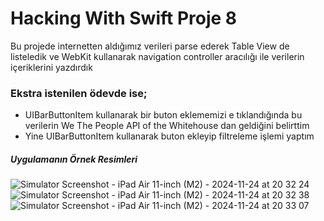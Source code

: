 # Hacking With Swift Proje 8

Bu projede internetten aldığımız verileri parse ederek Table View de listeledik ve WebKit kullanarak navigation controller aracılığı ile
verilerin içeriklerini yazdırdık

### Ekstra istenilen ödevde ise;
* UIBarButtonItem kullanarak bir buton eklememizi e tıklandığında bu verilerin We The People API of the Whitehouse dan geldiğini belirttim
* Yine UIBarButtonItem kullanarak buton ekleyip filtreleme işlemi yaptım

##### Uygulamanın Örnek Resimleri
![Simulator Screenshot - iPad Air 11-inch (M2) - 2024-11-24 at 20 32 24](https://github.com/user-attachments/assets/c78bcf5f-682b-48fc-ac79-e360b9651f51)
![Simulator Screenshot - iPad Air 11-inch (M2) - 2024-11-24 at 20 32 38](https://github.com/user-attachments/assets/a9faa410-4b06-45c7-a734-e3a26dd9f5c7)
![Simulator Screenshot - iPad Air 11-inch (M2) - 2024-11-24 at 20 33 07](https://github.com/user-attachments/assets/c73e71c0-5754-492b-888f-a8012f4b148b)

